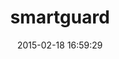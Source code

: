 ---
layout: post
title:  "smartguard"
repo:   "smartkiosk/smartguard"
date:   2015-02-18 16:59:29
gemurl: https://github.com/smartkiosk/smartguard
---